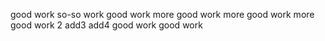 good work
so-so work
good work
more good work
more good work
more good work 2
add3
add4
good work
good work
